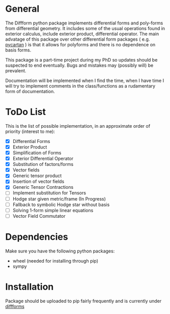 General
=======
The Diffform python package implements differential forms and poly-forms from differential geometry. It includes some of the usual operations found in exterior calculus, include exterior product, differential operator. The main advatage of this package over other differential form packages ( e.g. [pycartan](https://github.com/TUD-RST/pycartan) ) is that it allows for polyforms and there is no dependence on basis forms.

This package is a part-time project during my PhD so updates should be suspected to end eventually. Bugs and mistakes may (possibly will) be prevalent.

Documentation will be implemented when I find the time, when I have time I will try to implement comments in the class/functions as a rudamentary form of documentation.

ToDo List
=========
This is the list of possible implementation, in an approximate order of priority (interest to me):

- [X] Differential Forms
- [X] Exterior Product
- [X] Simplification of Forms
- [X] Exterior Differential Operator
- [X] Substitution of factors/forms
- [X] Vector fields
- [X] Generic tensor product
- [X] Insertion of vector fields
- [X] Generic Tensor Contractions
- [ ] Implement substitution for Tensors
- [ ] Hodge star given metric/frame (In Progress)
- [ ] Fallback to symbolic Hodge star without basis
- [ ] Solving 1-form simple linear equations
- [ ] Vector Field Commutator

Dependencies
============
Make sure you have the following python packages:

- wheel (needed for installing through pip)
- sympy

Installation
============
Package should be uploaded to pip fairly frequently and is currently under [diffforms](https://pypi.org/project/diffforms/)

